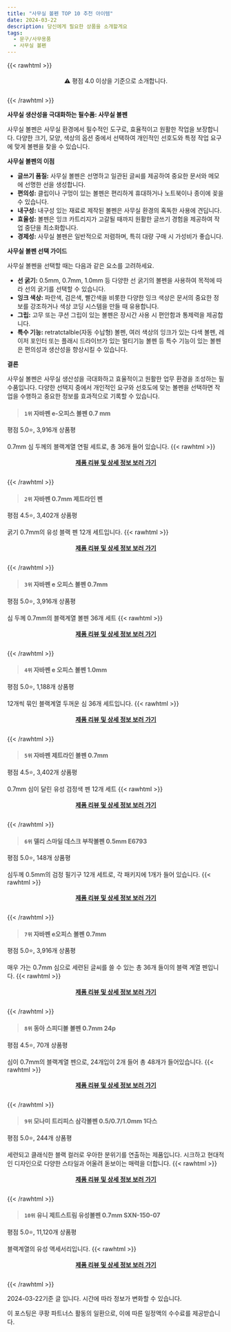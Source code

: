 ```yaml
---
title: "사무실 볼펜 TOP 10 추천 아이템"
date: 2024-03-22
description: 당신에게 필요한 상품을 소개할게요
tags:
  - 문구/사무용품
  - 사무실 볼펜
---
```

{{< rawhtml >}}<div class="toc" style="text-align: center; height: 50px; line-height: 2;">  <p>⚠️ 평점 4.0 이상을 기준으로 소개합니다.<br></p></div> {{< /rawhtml >}}

**사무실 생산성을 극대화하는 필수품: 사무실 볼펜**

사무실 볼펜은 사무실 환경에서 필수적인 도구로, 효율적이고 원활한 작업을 보장합니다. 다양한 크기, 모양, 색상의 옵션 중에서 선택하여 개인적인 선호도와 특정 작업 요구에 맞게 볼펜을 찾을 수 있습니다.

**사무실 볼펜의 이점**

* **글쓰기 품질:** 사무실 볼펜은 선명하고 일관된 글씨를 제공하여 중요한 문서와 메모에 선명한 선을 생성합니다.
* **편의성:** 클립이나 구멍이 있는 볼펜은 편리하게 휴대하거나 노트북이나 종이에 꽂을 수 있습니다.
* **내구성:** 내구성 있는 재료로 제작된 볼펜은 사무실 환경의 혹독한 사용에 견딥니다.
* **효율성:** 볼펜은 잉크 카트리지가 고갈될 때까지 원활한 글쓰기 경험을 제공하여 작업 중단을 최소화합니다.
* **경제성:** 사무실 볼펜은 일반적으로 저렴하며, 특히 대량 구매 시 가성비가 좋습니다.

**사무실 볼펜 선택 가이드**

사무실 볼펜을 선택할 때는 다음과 같은 요소를 고려하세요.

* **선 굵기:** 0.5mm, 0.7mm, 1.0mm 등 다양한 선 굵기의 볼펜을 사용하여 목적에 따라 선의 굵기를 선택할 수 있습니다.
* **잉크 색상:** 파란색, 검은색, 빨간색을 비롯한 다양한 잉크 색상은 문서의 중요한 정보를 강조하거나 색상 코딩 시스템을 만들 때 유용합니다.
* **그립:** 고무 또는 쿠션 그립이 있는 볼펜은 장시간 사용 시 편안함과 통제력을 제공합니다.
* **특수 기능:** retratctalble(자동 수납형) 볼펜, 여러 색상의 잉크가 있는 다색 볼펜, 레이저 포인터 또는 플래시 드라이브가 있는 멀티기능 볼펜 등 특수 기능이 있는 볼펜은 편의성과 생산성을 향상시킬 수 있습니다.

**결론**

사무실 볼펜은 사무실 생산성을 극대화하고 효율적이고 원활한 업무 환경을 조성하는 필수품입니다. 다양한 선택지 중에서 개인적인 요구와 선호도에 맞는 볼펜을 선택하면 작업을 수행하고 중요한 정보를 효과적으로 기록할 수 있습니다.


>#### `1위` 자바펜 e-오피스 볼펜 0.7 mm
평점 5.0⭐, 3,916개 상품평

0.7mm 심 두께의 블랙계열 연필 세트로, 총 36개 들어 있습니다.
{{< rawhtml >}}<div class="toc" style="text-align: center; height: 50px; line-height: 2;"><p><b><a href="https://link.coupang.com/re/AFFSDP?lptag=AF5033054&pageKey=11862347&itemId=50964088&vendorItemId=79823036043&traceid=V0-153-6fbdd4a86321c611&requestid=20240322151036722221596508&token=31850B%7CGM">제품 리뷰 및 상세 정보 보러 가기</a></b><br></p> </div>{{< /rawhtml >}}

>#### `2위` 자바펜 0.7mm 제트라인 펜
평점 4.5⭐, 3,402개 상품평

굵기 0.7mm의 유성 블랙 펜 12개 세트입니다.
{{< rawhtml >}}<div class="toc" style="text-align: center; height: 50px; line-height: 2;"><p><b><a href="https://link.coupang.com/re/AFFSDP?lptag=AF5033054&pageKey=255876138&itemId=934071073&vendorItemId=3077125993&traceid=V0-153-3904375e4e2d6eff&requestid=20240322151036722221596508&token=31850B%7CGM">제품 리뷰 및 상세 정보 보러 가기</a></b><br></p> </div>{{< /rawhtml >}}

>#### `3위` 자바펜 e 오피스 볼펜 0.7mm
평점 5.0⭐, 3,916개 상품평

심 두께 0.7mm의 블랙계열 볼펜 36개 세트
{{< rawhtml >}}<div class="toc" style="text-align: center; height: 50px; line-height: 2;"><p><b><a href="https://link.coupang.com/re/AFFSDP?lptag=AF5033054&pageKey=11862347&itemId=554733433&vendorItemId=4457427754&traceid=V0-153-6fbdd4a86321c611&requestid=20240322151036722221596508&token=31850B%7CGM">제품 리뷰 및 상세 정보 보러 가기</a></b><br></p> </div>{{< /rawhtml >}}

>#### `4위` 자바펜 e 오피스 볼펜 1.0mm
평점 5.0⭐, 1,188개 상품평

12개씩 묶인 블랙계열 두꺼운 심 36개 세트입니다.
{{< rawhtml >}}<div class="toc" style="text-align: center; height: 50px; line-height: 2;"><p><b><a href="https://link.coupang.com/re/AFFSDP?lptag=AF5033054&pageKey=11862350&itemId=6257879884&vendorItemId=4457427785&traceid=V0-153-288eddae345d08e9&requestid=20240322151036722221596508&token=31850B%7CGM">제품 리뷰 및 상세 정보 보러 가기</a></b><br></p> </div>{{< /rawhtml >}}

>#### `5위` 자바펜 제트라인 볼펜 0.7mm
평점 4.5⭐, 3,402개 상품평

0.7mm 심이 달린 유성 검정색 펜 12개 세트
{{< rawhtml >}}<div class="toc" style="text-align: center; height: 50px; line-height: 2;"><p><b><a href="https://link.coupang.com/re/AFFSDP?lptag=AF5033054&pageKey=255876138&itemId=802966355&vendorItemId=87831465004&traceid=V0-153-3904375e4e2d6eff&requestid=20240322151036722221596508&token=31850B%7CGM">제품 리뷰 및 상세 정보 보러 가기</a></b><br></p> </div>{{< /rawhtml >}}

>#### `6위` 델리 스마일 데스크 부착볼펜 0.5mm E6793
평점 5.0⭐, 148개 상품평

심두께 0.5mm의 검정 필기구 12개 세트로, 각 패키지에 1개가 들어 있습니다.
{{< rawhtml >}}<div class="toc" style="text-align: center; height: 50px; line-height: 2;"><p><b><a href="https://link.coupang.com/re/AFFSDP?lptag=AF5033054&pageKey=1232682028&itemId=2226533077&vendorItemId=70224178037&traceid=V0-153-14b6e0a2b574ba88&requestid=20240322151036722221596508&token=31850B%7CGM">제품 리뷰 및 상세 정보 보러 가기</a></b><br></p> </div>{{< /rawhtml >}}

>#### `7위` 자바펜 e오피스 볼펜 0.7mm
평점 5.0⭐, 3,916개 상품평

매우 가는 0.7mm 심으로 세련된 글씨를 쓸 수 있는 총 36개 들이의 블랙 계열 펜입니다.
{{< rawhtml >}}<div class="toc" style="text-align: center; height: 50px; line-height: 2;"><p><b><a href="https://link.coupang.com/re/AFFSDP?lptag=AF5033054&pageKey=11862347&itemId=2229458737&vendorItemId=70227079420&traceid=V0-153-6fbdd4a86321c611&requestid=20240322151036722221596508&token=31850B%7CGM">제품 리뷰 및 상세 정보 보러 가기</a></b><br></p> </div>{{< /rawhtml >}}

>#### `8위` 동아 스피디볼 볼펜 0.7mm 24p
평점 4.5⭐, 70개 상품평

심이 0.7mm의 블랙계열 펜으로, 24개입이 2개 들어 총 48개가 들어있습니다.
{{< rawhtml >}}<div class="toc" style="text-align: center; height: 50px; line-height: 2;"><p><b><a href="https://link.coupang.com/re/AFFSDP?lptag=AF5033054&pageKey=7493270067&itemId=19597875252&vendorItemId=86705098202&traceid=V0-153-2c4d7597692426d2&requestid=20240322151036722221596508&token=31850B%7CGM">제품 리뷰 및 상세 정보 보러 가기</a></b><br></p> </div>{{< /rawhtml >}}

>#### `9위` 모나미 트리피스 삼각볼펜 0.5/0.7/1.0mm 1다스
평점 5.0⭐, 244개 상품평

세련되고 클래식한 블랙 컬러로 우아한 분위기를 연출하는 제품입니다. 시크하고 현대적인 디자인으로 다양한 스타일과 어울려 돋보이는 매력을 더합니다.
{{< rawhtml >}}<div class="toc" style="text-align: center; height: 50px; line-height: 2;"><p><b><a href="https://link.coupang.com/re/AFFSDP?lptag=AF5033054&pageKey=7568748131&itemId=19955758859&vendorItemId=84032473418&traceid=V0-153-a30fbc87848fedd9&requestid=20240322151036722221596508&token=31850B%7CGM">제품 리뷰 및 상세 정보 보러 가기</a></b><br></p> </div>{{< /rawhtml >}}

>#### `10위` 유니 제트스트림 유성볼펜 0.7mm SXN-150-07
평점 5.0⭐, 11,120개 상품평

블랙계열의 유성 액세서리입니다.
{{< rawhtml >}}<div class="toc" style="text-align: center; height: 50px; line-height: 2;"><p><b><a href="https://link.coupang.com/re/AFFSDP?lptag=AF5033054&pageKey=11975730&itemId=51299885&vendorItemId=86756263169&traceid=V0-153-086bcc47c3f6c782&requestid=20240322151036722221596508&token=31850B%7CGM">제품 리뷰 및 상세 정보 보러 가기</a></b><br></p> </div>{{< /rawhtml >}}


2024-03-22기준 글 입니다.
시간에 따라 정보가 변화할 수 있습니다.

이 포스팅은 쿠팡 파트너스 활동의 일환으로, 이에 따른 일정액의 수수료를 제공받습니다.